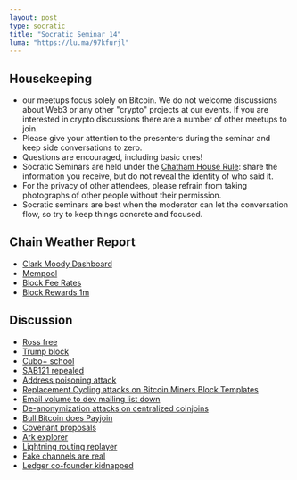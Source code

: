 ```yaml
---
layout: post
type: socratic
title: "Socratic Seminar 14"
luma: "https://lu.ma/97kfurjl"
---
```


Housekeeping
------------

- our meetups focus solely on Bitcoin. We do not welcome discussions about Web3 or any other "crypto" projects at our events. If you are interested in crypto discussions there are a number of other meetups to join.
- Please give your attention to the presenters during the seminar and keep side conversations to zero.
- Questions are encouraged, including basic ones!
- Socratic Seminars are held under the [Chatham House Rule](https://www.chathamhouse.org/about-us/chatham-house-rule): share the information you receive, but do not reveal the identity of who said it.
- For the privacy of other attendees, please refrain from taking photographs of other people without their permission.
- Socratic seminars are best when the moderator can let the conversation flow, so try to keep things concrete and focused.

Chain Weather Report
--------------------

- [Clark Moody Dashboard](https://dashboard.clarkmoody.com/)
- [Mempool](https://mempool.space/graphs/mempool#1m)
- [Block Fee Rates](https://mempool.space/graphs/mining/block-fee-rates#1m)
- [Block Rewards 1m](https://mempool.space/graphs/mining/block-rewards#1m)

Discussion
----------

- [Ross free](https://x.com/Free_Ross/status/1881851923005165704)
- [Trump block](https://mempool.space/block/000000000000000000010c05038d08c742d28a7a248e9d0f94ebe5102f366c8e?audit=false&showDetails=false&view=actual#overview)
- [Cubo+ school](https://x.com/giacomozucco/status/1883527951700181287)
- [SAB121 repealed](https://kpmg.com/us/en/frv/reference-library/2025/sec-rescinds-sab-121.html)
- [Address poisoning attack](https://x.com/mononautical/status/1883802593677435065)
- [Replacement Cycling attacks on Bitcoin Miners Block Templates](https://groups.google.com/g/bitcoindev/c/ZspZzO4sBys)
- [Email volume to dev mailing list down](https://x.com/lopp/status/1874803077288755257?mx=2)
- [De-anonymization attacks on centralized coinjoins](https://groups.google.com/g/bitcoindev/c/CbfbEGozG7c/m/w2B-RRdUCQAJ?pli=1)
- [Bull Bitcoin does Payjoin](https://www.bullbitcoin.com/blog/bull-bitcoin-wallet-payjoin)
- [Covenant proposals](https://groups.google.com/g/bitcoindev/c/fdxkE1Al4TI)
- [Ark explorer](https://virtual-explorer.pages.dev/)
- [Lightning routing replayer](https://bluematt.bitcoin.ninja/2024/11/22/ln-routing-replay/)
- [Fake channels are real](https://petertodd.org/2025/fake-channels-and-rgb-lightning)
- [Ledger co-founder kidnapped](https://x.com/0xLouisT/status/1882711063306666287)